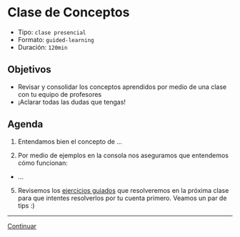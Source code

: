 # Clase de Conceptos
- Tipo: `clase presencial`
- Formato: `guided-learning`
- Duración: `120min`

## Objetivos

- Revisar y consolidar los conceptos aprendidos por medio de una clase con tu equipo de profesores
- ¡Aclarar todas las dudas que tengas!

## Agenda

 1. Entendamos bien el concepto de ...

 2. Por medio de ejemplos en la consola nos aseguramos que entendemos cómo funcionan:
   - ...

 5. Revisemos los [ejercicios guiados]( ) que resolveremos en la próxima clase para que intentes resolverlos por tu cuenta primero. Veamos un par de tips :)

***
[Continuar]( )

